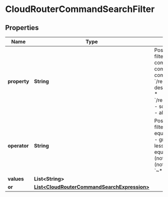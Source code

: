 

# CloudRouterCommandSearchFilter


## Properties

| Name | Type | Description | Notes |
|------------ | ------------- | ------------- | -------------|
|**property** | **String** | Possible field names to use on filters:  * &#x60;/type&#x60; - type of command  * &#x60;/name&#x60; - name of command  * &#x60;/state&#x60; - state of command  * &#x60;/request/destination&#x60; - destination of command request  * &#x60;/request/sourceConnection/uuid&#x60; - source connection uuid  * &#x60;/_*&#x60; - all-category search  |  [optional] |
|**operator** | **String** | Possible operators to use on filters:  * &#x60;&#x3D;&#x60; - equal  * &#x60;!&#x3D;&#x60; - not equal  * &#x60;&gt;&#x60; - greater than  * &#x60;&gt;&#x3D;&#x60; - greater than or equal to  * &#x60;&lt;&#x60; - less than  * &#x60;&lt;&#x3D;&#x60; - less than or equal to  * &#x60;[NOT] BETWEEN&#x60; - (not) between  * &#x60;[NOT] LIKE&#x60; - (not) like  * &#x60;[NOT] IN&#x60; - (not) in  * &#x60;~*&#x60; - case-insensitive like  |  [optional] |
|**values** | **List&lt;String&gt;** |  |  [optional] |
|**or** | [**List&lt;CloudRouterCommandSearchExpression&gt;**](CloudRouterCommandSearchExpression.md) |  |  [optional] |



